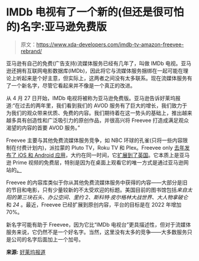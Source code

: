 # IMDb 电视有了一个新的(但还是很可怕的)名字:亚马逊免费版

> 原文：<https://www.xda-developers.com/imdb-tv-amazon-freevee-rebrand/>

亚马逊有自己的免费(广告支持)流媒体服务已经有几年了，叫做 IMDb 电视。亚马逊还拥有互联网电影数据库(IMDb)，因此将它与流媒体服务捆绑在一起可能在理论上听起来是个好主意，但实际上，这两者之间没有太多联系。现在流媒体服务有了一个新名字，尽管它看起来并不像是一个真正的改进。

从 4 月 27 日开始，IMDb 电视将被称为亚马逊免费版。亚马逊告诉好莱坞报道:“在过去的两年里，我们看到我们的 AVOD 服务有了巨大的增长，我们致力于为我们的观众带来优质、免费的内容。我们期待着在这一势头的基础上，推出越来越多具有创造性和广泛吸引力的原创作品，并很高兴将 Freevee 打造成满足观众渴望的内容的首要 AVOD 服务。”

Freevee 主要与其他免费流媒体服务竞争，如 NBC 环球的孔雀(只将一些内容限制在付费计划内)，派拉蒙的 Pluto TV，Roku TV 和 Plex。Freevee only [去年发布了 iOS 和 Android 应用](https://www.xda-developers.com/imdb-tv-apps-android-ios/)，大约在同一时间，它[扩展到了英国](https://www.xda-developers.com/imdb-tv-amazon-free-streaming-uk-launch/)。它本质上是亚马逊 Prime 视频的免费层，特别是因为在桌面上观看它的唯一方式是通过亚马逊网站的[。](https://www.imdb.com/tv/)

Freevee 的内容库类似于你从其他免费流媒体服务中获得的内容——大部分是旧的节目和电影，只有少量较新的不太受欢迎的标题。美国目前的图书馆包括*来自太阳的第三块石头、办公空间、里约 2、斯科特·皮尔格林大战世界、大人物拿破仑*和 *24* 。最近，Freevee 已经扩展到原创内容，平台的目标是在 2022 年增加 70%。

新名字可能有助于 Freevee，因为它比“IMDb 电视台”更具描述性，但对于流媒体服务来说，它仍然不是一个好名字。当然，这里没有太多的竞争——大多数服务只是公司的名字后面加上一个加号。

**来源:** [好莱坞报道](https://www.hollywoodreporter.com/tv/tv-news/imdb-tv-rebranded-as-amazon-freevee-1235129313/)